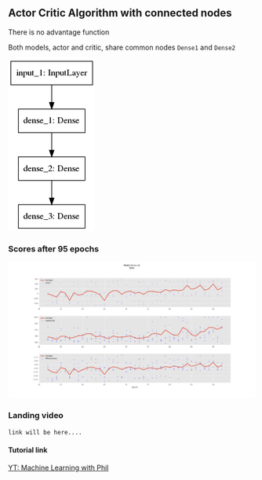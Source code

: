 #
## Actor Critic Algorithm with connected nodes

There is no advantage function

Both models, actor and critic, share common nodes `Dense1` and `Dense2`

![Nodes](./Model-14-a%3E=b/model/actor.png)

### Scores after 95 epochs

![image](./Model-14-a%3E=b/scores-06-04--20-44-49.png)


### Landing video

    link will be here....
    
    
#### Tutorial link

[YT: Machine Learning with Phil](https://www.youtube.com/watch?v=2vJtbAha3To)
